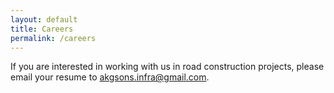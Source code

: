 ```yaml
---
layout: default
title: Careers
permalink: /careers
---
```


If you are interested in working with us in road construction projects, please email your resume to [akgsons.infra@gmail.com](mailto:akgsons.infra@gmail.com). 
